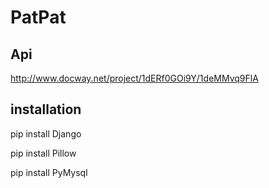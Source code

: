# PatPat
## Api
http://www.docway.net/project/1dERf0GOi9Y/1deMMvq9FlA

## installation

  pip install Django

  pip install Pillow

  pip install PyMysql
